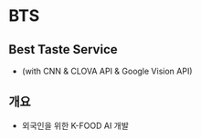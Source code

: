 # BTS

## Best Taste Service

- (with CNN & CLOVA API & Google Vision API)

## 개요

- 외국인을 위한 K-FOOD AI 개발

